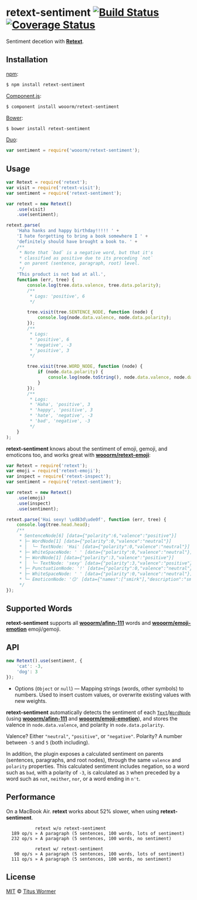 # retext-sentiment [![Build Status](https://img.shields.io/travis/wooorm/retext-sentiment.svg?style=flat)](https://travis-ci.org/wooorm/retext-sentiment) [![Coverage Status](https://img.shields.io/coveralls/wooorm/retext-sentiment.svg?style=flat)](https://coveralls.io/r/wooorm/retext-sentiment?branch=master)

Sentiment decetion with **[Retext](https://github.com/wooorm/retext)**.

## Installation

[npm](https://docs.npmjs.com/cli/install):

```bash
$ npm install retext-sentiment
```

[Component.js](https://github.com/componentjs/component):

```bash
$ component install wooorm/retext-sentiment
```

[Bower](http://bower.io/#install-packages):

```bash
$ bower install retext-sentiment
```

[Duo](http://duojs.org/#getting-started):

```javascript
var sentiment = require('wooorm/retext-sentiment');
```

## Usage

```javascript
var Retext = require('retext');
var visit = require('retext-visit');
var sentiment = require('retext-sentiment');

var retext = new Retext()
    .use(visit)
    .use(sentiment);

retext.parse(
    'Haha hanks and happy birthday!!!!! ' +
    'I hate forgetting to bring a book somewhere I ' +
    'definitely should have brought a book to. ' +
    /**
     * Note that `bad` is a negative word, but that it's
     * classified as positive due to its preceding `not`
     * on parent (sentence, paragraph, root) level.
     */
    'This product is not bad at all.',
    function (err, tree) {
        console.log(tree.data.valence, tree.data.polarity);
        /**
         * Logs: 'positive', 6
         */

        tree.visit(tree.SENTENCE_NODE, function (node) {
            console.log(node.data.valence, node.data.polarity);
        });
        /**
         * Logs:
         * 'positive', 6
         * 'negative', -3
         * 'positive', 3
         */

        tree.visit(tree.WORD_NODE, function (node) {
            if (node.data.polarity) {
                console.log(node.toString(), node.data.valence, node.data.polarity);
            }
        });
        /**
         * Logs:
         * 'Haha', 'positive', 3
         * 'happy', 'positive', 3
         * 'hate', 'negative', -3
         * 'bad', 'negative', -3
         */
    }
);
```

**retext-sentiment** knows about the sentiment of emoji, gemoji, and emoticons too, and works great with [**wooorm/retext-emoji**](https://github.com/wooorm/retext-emoji):

```javascript
var Retext = require('retext');
var emoji = require('retext-emoji');
var inspect = require('retext-inspect');
var sentiment = require('retext-sentiment');

var retext = new Retext()
    .use(emoji)
    .use(inspect)
    .use(sentiment);

retext.parse('Hai sexy! \ud83d\ude0f', function (err, tree) {
    console.log(tree.head.head);
    /**
     * SentenceNode[6] [data={"polarity":6,"valence":"positive"}]
     * ├─ WordNode[1] [data={"polarity":0,"valence":"neutral"}]
     * │  └─ TextNode: 'Hai' [data={"polarity":0,"valence":"neutral"}]
     * ├─ WhiteSpaceNode: ' ' [data={"polarity":0,"valence":"neutral"}]
     * ├─ WordNode[1] [data={"polarity":3,"valence":"positive"}]
     * │  └─ TextNode: 'sexy' [data={"polarity":3,"valence":"positive"}]
     * ├─ PunctuationNode: '!' [data={"polarity":0,"valence":"neutral"}]
     * ├─ WhiteSpaceNode: ' ' [data={"polarity":0,"valence":"neutral"}]
     * └─ EmoticonNode: '😏' [data={"names":["smirk"],"description":"smirking face","tags":["smug"],"polarity":3,"valence":"positive"}]
     */
});
```

## Supported Words

**retext-sentiment** supports all **[wooorm/afinn-111](https://github.com/wooorm/afinn-111#supported-words)** words and **[wooorm/emoji-emotion](https://github.com/wooorm/emoji-emotion#supported-emoji)** emoji/gemoji.

## API

```javascript
new Retext().use(sentiment, {
    'cat': -3,
    'dog': 3
});
```

- Options (`Object` or `null`) — Mapping strings (words, other symbols) to numbers. Used to insert custom values, or overwrite existing values with new weights.

**retext-sentiment** automatically detects the sentiment of each [`Text`](https://github.com/wooorm/textom#textomtextvalue-nlcsttext)/[`WordNode`](https://github.com/wooorm/textom#textomwordnode-nlcstwordnode) (using [**wooorm/afinn-111**](https://github.com/wooorm/afinn-111) and [**wooorm/emoji-emotion**](https://github.com/wooorm/emoji-emotion)), and stores the valence in `node.data.valence`, and polarity in `node.data.polarity`.

Valence? Either `"neutral"`, `"positive"`, or `"negative"`. Polarity? A number between `-5` and `5` (both including).

In addition, the plugin exposes a calculated sentiment on parents (sentences, paragraphs, and root nodes), through the same `valence` and `polarity` properties. This calculated sentiment includes negation, so a word such as `bad`, with a polarity of `-3`, is calculated as `3` when preceded by a word such as `not`, `neither`, `nor`, or a word ending in `n't`.

## Performance

On a MacBook Air. **retext** works about 52% slower, when using **retext-sentiment**.

```text
           retext w/o retext-sentiment
  189 op/s » A paragraph (5 sentences, 100 words, lots of sentiment)
  232 op/s » A paragraph (5 sentences, 100 words, no sentiment)

           retext w/ retext-sentiment
   90 op/s » A paragraph (5 sentences, 100 words, lots of sentiment)
  111 op/s » A paragraph (5 sentences, 100 words, no sentiment)
```

## License

[MIT](LICENSE) © [Titus Wormer](http://wooorm.com)
